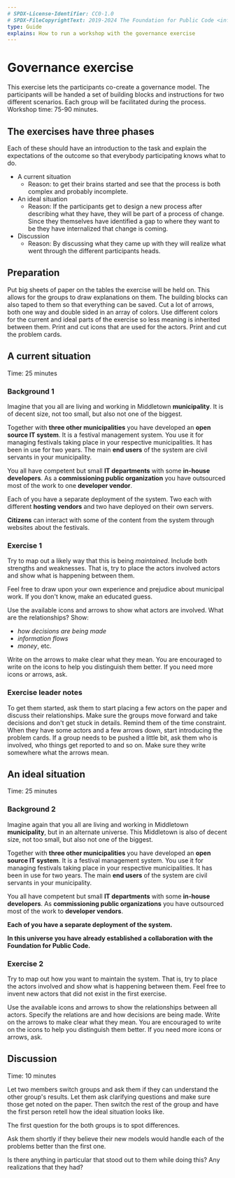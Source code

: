 ```yaml
---
# SPDX-License-Identifier: CC0-1.0
# SPDX-FileCopyrightText: 2019-2024 The Foundation for Public Code <info@publiccode.net>
type: Guide
explains: How to run a workshop with the governance exercise
---
```


# Governance exercise

This exercise lets the participants co-create a governance model.
The participants will be handed a set of building blocks and instructions for two different scenarios.
Each group will be facilitated during the process. Workshop time: 75-90 minutes.

## The exercises have three phases

Each of these should have an introduction to the task and explain the expectations of the outcome so that everybody participating knows what to do.

* A current situation
  * Reason: to get their brains started and see that the process is both complex and probably incomplete.
* An ideal situation
  * Reason: If the participants get to design a new process after describing what they have, they will be part of a process of change. Since they themselves have identified a gap to where they want to be they have internalized that change is coming.
* Discussion
  * Reason: By discussing what they came up with they will realize what went through the different participants heads.

## Preparation

Put big sheets of paper on the tables the exercise will be held on.
This allows for the groups to draw explanations on them.
The building blocks can also taped to them so that everything can be saved.
Cut a lot of arrows, both one way and double sided in an array of colors.
Use different colors for the current and ideal parts of the exercise so less meaning is inherited between them.
Print and cut icons that are used for the actors.
Print and cut the problem cards.

## A current situation

Time: 25 minutes

### Background 1

Imagine that you all are living and working in Middletown **municipality**.
It is of decent size, not too small, but also not one of the biggest.

Together with **three other municipalities** you have developed an **open source IT system**.
It is a festival management system.
You use it for managing festivals taking place in your respective municipalities.
It has been in use for two years.
The main **end users** of the system are civil servants in your municipality.

You all have competent but small **IT departments** with some **in-house developers**.
As a **commissioning public organization** you have outsourced most of the work to one **developer vendor**.

Each of you have a separate deployment of the system.
Two each with different **hosting vendors** and two have deployed on their own servers.

**Citizens** can interact with some of the content from the system through websites about the festivals.

### Exercise 1

Try to map out a likely way that this is being _maintained_.
Include both strengths and weaknesses.
That is, try to place the actors involved actors and show what is happening between them.

Feel free to draw upon your own experience and prejudice about municipal work.
If you don't know, make an educated guess.

Use the available icons and arrows to show what actors are involved.
What are the relationships?
Show:

* _how decisions are being made_
* _information flows_
* _money_, etc.

Write on the arrows to make clear what they mean.
You are encouraged to write on the icons to help you distinguish them better.
If you need more icons or arrows, ask.

### Exercise leader notes

To get them started, ask them to start placing a few actors on the paper and discuss their relationships.
Make sure the groups move forward and take decisions and don't get stuck in details.
Remind them of the time constraint.
When they have some actors and a few arrows down, start introducing the problem cards.
If a group needs to be pushed a little bit, ask them who is involved, who things get reported to and so on.
Make sure they write somewhere what the arrows mean.

## An ideal situation

Time: 25 minutes

### Background 2

Imagine again that you all are living and working in Middletown **municipality**, but in an alternate universe.
This Middletown is also of decent size, not too small, but also not one of the biggest.

Together with **three other municipalities** you have developed an **open source IT system**.
It is a festival management system.
You use it for managing festivals taking place in your respective municipalities.
It has been in use for two years.
The main **end users** of the system are civil servants in your municipality.

You all have competent but small **IT departments** with some **in-house developers**.
As **commissioning public organizations** you have outsourced most of the work to **developer vendors**.

**Each of you have a separate deployment of the system.**

**In this universe you have already established a collaboration with the Foundation for Public Code.**

### Exercise 2

Try to map out how you want to maintain the system.
That is, try to place the actors involved and show what is happening between them.
Feel free to invent new actors that did not exist in the first exercise.

Use the available icons and arrows to show the relationships between all actors.
Specify the relations are and how decisions are being made.
Write on the arrows to make clear what they mean.
You are encouraged to write on the icons to help you distinguish them better.
If you need more icons or arrows, ask.

## Discussion

Time: 10 minutes

Let two members switch groups and ask them if they can understand the other group's results.
Let them ask clarifying questions and make sure those get noted on the paper.
Then switch the rest of the group and have the first person retell how the ideal situation looks like.

The first question for the both groups is to spot differences.

Ask them shortly if they believe their new models would handle each of the problems better than the first one.

Is there anything in particular that stood out to them while doing this? Any realizations that they had?
